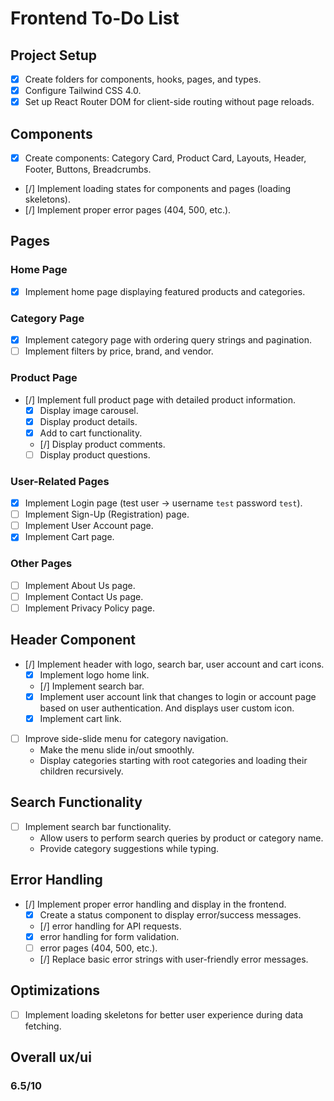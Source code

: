 # Frontend To-Do List

## Project Setup

- [x] Create folders for components, hooks, pages, and types.
- [x] Configure Tailwind CSS 4.0.
- [x] Set up React Router DOM for client-side routing without page reloads.

## Components

- [x] Create components: Category Card, Product Card, Layouts, Header, Footer, Buttons, Breadcrumbs.
- [/] Implement loading states for components and pages (loading skeletons).
- [/] Implement proper error pages (404, 500, etc.).

## Pages

### Home Page

- [x] Implement home page displaying featured products and categories.

### Category Page

- [x] Implement category page with ordering query strings and pagination.
- [ ] Implement filters by price, brand, and vendor.

### Product Page

- [/] Implement full product page with detailed product information.
  - [x] Display image carousel.
  - [x] Display product details.
  - [x] Add to cart functionality.
  - [/] Display product comments.
  - [ ] Display product questions.

### User-Related Pages

- [x] Implement Login page (test user -> username `test` password `test`).
- [ ] Implement Sign-Up (Registration) page.
- [ ] Implement User Account page.
- [x] Implement Cart page.

### Other Pages

- [ ] Implement About Us page.
- [ ] Implement Contact Us page.
- [ ] Implement Privacy Policy page.

## Header Component

- [/] Implement header with logo, search bar, user account and cart icons.
  - [x] Implement logo home link.
  - [/] Implement search bar.
  - [x] Implement user account link that changes to login or account page based on user authentication. And displays user custom icon.
  - [x] Implement cart link.
- [ ] Improve side-slide menu for category navigation.
  - Make the menu slide in/out smoothly.
  - Display categories starting with root categories and loading their children recursively.

## Search Functionality

- [ ] Implement search bar functionality.
  - Allow users to perform search queries by product or category name.
  - Provide category suggestions while typing.

## Error Handling

- [/] Implement proper error handling and display in the frontend.
  - [x] Create a status component to display error/success messages.
  - [/] error handling for API requests.
  - [x] error handling for form validation.
  - [ ] error pages (404, 500, etc.).
  - [/] Replace basic error strings with user-friendly error messages.

## Optimizations

- [ ] Implement loading skeletons for better user experience during data fetching.

## Overall ux/ui
### 6.5/10